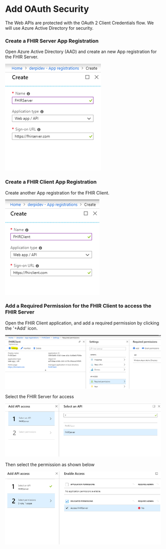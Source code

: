 # Add OAuth Security

The Web APIs are protected with the OAuth 2 Client Credentials flow. We will use Azure Active Directory for security.

### Create a FHIR Server App Registration

Open Azure Active Directory \(AAD\) and create an new App registration for the FHIR Server.

![](../.gitbook/assets/aad_fhirserver.PNG)

###  Create a FHIR Client App Registration

Create another App registration for the FHIR Client.

![](../.gitbook/assets/aad_fhirclient.PNG)

###  Add a Required Permission for the FHIR Client to access the FHIR Server

Open the FHIR Client application, and add a required permission by clicking the '+Add' icon.

![](../.gitbook/assets/aad_req_permissions.PNG)

  
Select the FHIR Server for access

![](../.gitbook/assets/aad_selectapi.PNG)

Then select the permission as shown below

![](../.gitbook/assets/aad_selectpermission.PNG)

